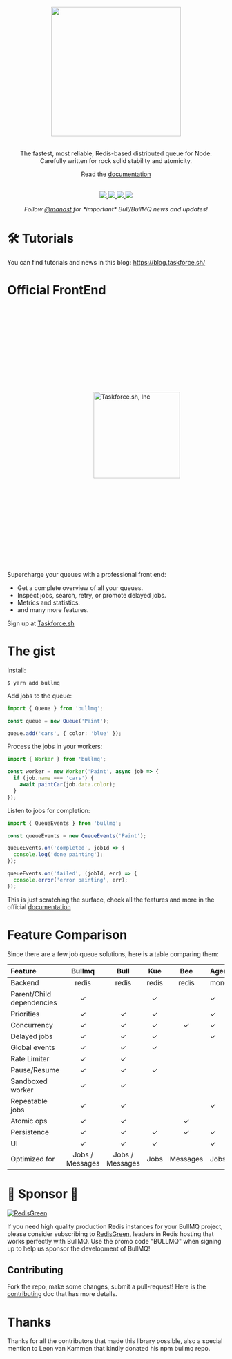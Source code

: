 <div align="center">
  <br/>
  <img src="https://user-images.githubusercontent.com/95200/64285204-99c04900-cf5b-11e9-925c-4743006ce420.png" width="300" />
  <br/>
  <br/>
  <p>
    The fastest, most reliable, Redis-based distributed queue for Node. <br/>
    Carefully written for rock solid stability and atomicity.
  </p>
  Read the <a href="https://docs.bullmq.io">documentation</a>
  <br/>
  <br/>
  <p>
    <a href="https://openbase.com/js/bullmq?utm_source=embedded&utm_medium=badge&utm_campaign=rate-badge">
      <img src="https://badges.openbase.com/js/rating/bullmq.svg"/>
    </a>
    <a href="https://gitter.im/OptimalBits/bull">
      <img src="https://badges.gitter.im/Join%20Chat.svg"/>
    </a>    
    <a href="https://badge.fury.io/js/bullmq">
      <img src="https://badge.fury.io/js/bullmq.svg"/>
    </a>
    <a href="https://coveralls.io/github/taskforcesh/bullmq?branch=master">
      <img src="https://coveralls.io/repos/github/taskforcesh/bullmq/badge.svg?branch=master"/>
    </a>
  </p>
  <p>
    <em>Follow <a href="https://twitter.com/manast">@manast</a> for *important* Bull/BullMQ news and updates!</em>
  </p>
</div>

# 🛠 Tutorials

You can find tutorials and news in this blog: https://blog.taskforce.sh/

# Official FrontEnd

[<img src="http://taskforce.sh/assets/logo_square.png" width="200" alt="Taskforce.sh, Inc" style="padding: 200px"/>](https://taskforce.sh)

Supercharge your queues with a professional front end:

- Get a complete overview of all your queues.
- Inspect jobs, search, retry, or promote delayed jobs.
- Metrics and statistics.
- and many more features.

Sign up at [Taskforce.sh](https://taskforce.sh)

# The gist

Install:

```
$ yarn add bullmq
```

Add jobs to the queue:

```ts
import { Queue } from 'bullmq';

const queue = new Queue('Paint');

queue.add('cars', { color: 'blue' });
```

Process the jobs in your workers:

```ts
import { Worker } from 'bullmq';

const worker = new Worker('Paint', async job => {
  if (job.name === 'cars') {
    await paintCar(job.data.color);
  }
});
```

Listen to jobs for completion:

```ts
import { QueueEvents } from 'bullmq';

const queueEvents = new QueueEvents('Paint');

queueEvents.on('completed', jobId => {
  console.log('done painting');
});

queueEvents.on('failed', (jobId, err) => {
  console.error('error painting', err);
});
```

This is just scratching the surface, check all the features and more in the official <a href="https://docs.bullmq.io">documentation</a>

# Feature Comparison

Since there are a few job queue solutions, here is a table comparing them:

| Feature                   |     Bullmq      |      Bull       |  Kue  |   Bee    | Agenda |
| :------------------------ | :-------------: | :-------------: | :---: | :------: | ------ |
| Backend                   |      redis      |      redis      | redis |  redis   | mongo  |
| Parent/Child dependencies |        ✓        |                 |   ✓   |          | ✓      |
| Priorities                |        ✓        |        ✓        |   ✓   |          | ✓      |
| Concurrency               |        ✓        |        ✓        |   ✓   |    ✓     | ✓      |
| Delayed jobs              |        ✓        |        ✓        |   ✓   |          | ✓      |
| Global events             |        ✓        |        ✓        |   ✓   |          |        |
| Rate Limiter              |        ✓        |        ✓        |       |          |        |
| Pause/Resume              |        ✓        |        ✓        |   ✓   |          |        |
| Sandboxed worker          |        ✓        |        ✓        |       |          |        |
| Repeatable jobs           |        ✓        |        ✓        |       |          | ✓      |
| Atomic ops                |        ✓        |        ✓        |       |    ✓     |        |
| Persistence               |        ✓        |        ✓        |   ✓   |    ✓     | ✓      |
| UI                        |        ✓        |        ✓        |   ✓   |          | ✓      |
| Optimized for             | Jobs / Messages | Jobs / Messages | Jobs  | Messages | Jobs   |

# 🚀 Sponsor 🚀

[![RedisGreen](https://www.redisgreen.com/images/rglogo/redisgreen_transparent_240x48.png)](https://dashboard.redisgreen.net/new?utm_campaign=BULLMQ)

If you need high quality production Redis instances for your BullMQ project, please consider subscribing to [RedisGreen](https://dashboard.redisgreen.net/new?utm_campaign=BULLMQ), leaders in Redis hosting that works perfectly with BullMQ. Use the promo code "BULLMQ" when signing up to help us sponsor the development of BullMQ!

## Contributing

Fork the repo, make some changes, submit a pull-request! Here is the [contributing](contributing.md) doc that has more details.

# Thanks

Thanks for all the contributors that made this library possible,
also a special mention to Leon van Kammen that kindly donated
his npm bullmq repo.
